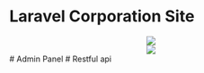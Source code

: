 # Laravel Corporation Site 
<center> <img src="https://github.com/milad0x6d/laravel-corporation/blob/master/screenshot-site1.png"/></center>
<center> <img src="https://github.com/milad0x6d/laravel-corporation/blob/master/screenshot-site2.png"/></center>
# Admin Panel
# Restful api
